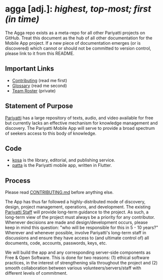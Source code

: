 # agga [adj.]: _highest, top-most; first (in time)_

The Agga repo exists as a meta-repo for all other Pariyatti projects on GitHub. Treat this document as the hub of all other documentation for the Mobile App project. If a new piece of documentation emerges (or is discovered) which cannot or should not be committed to version control, please link to it from this README.


## Important Links

- [Contributing](https://github.com/pariyatti/agga/blob/master/CONTRIBUTING.md) (read me first)
- [Glossary](https://github.com/pariyatti/agga/blob/master/docs/GLOSSARY.md) (read me second)
- [Team Roster](https://drive.google.com/drive/folders/1RTAw2izD3m9hb79DJE2uu-4qepFby0px?usp=sharing) (private)


## Statement of Purpose

[Pariyatti](https://www.pariyatti.org) has a large repository of texts, audio, and video available for free but currently lacks an effective mechanism for knowledge management and discovery. The Pariyatti Mobile App will serve to provide a broad spectrum of seekers access to this body of knowledge.


## Code

- [kosa](https://github.com/pariyatti/kosa) is the library, editorial, and publishing service.
- [patta](https://github.com/pariyatti/patta) is the Pariyatti mobile app, written in Flutter.


## Process

Please read [CONTRIBUTING.md](https://github.com/pariyatti/agga/blob/master/CONTRIBUTING.md) before anything else.

The App has thus far followed a highly-distributed mode of discovery, design, project management, operations, and development. The existing [Pariyatti Staff](https://pariyatti.org/About#section4) will provide long-term guidance to the project. As such, a long-term view of the project must always be a priority for any contributor. Whenever decisions are made and design/development occurs, please keep in mind this question: "who will be responsible for this in 5 - 10 years?" Wherever and whenever possible, involve Pariyatti's long-term staff in discussions and ensure they have access to (and ultimate control of) all documents, code, accounts, passwords, keys, etc.

We will build the app and any corresponding server-side components as Free & Open Software. This is done for two reasons: (1) ethical software practices, in the interest of strengthening sila throughout the project and (2) smooth collaboration between various volunteers/servers/staff with different levels of commitment.